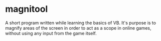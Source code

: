 # magnitool
A short program written while learning the basics of VB. It's purpose is to magnify areas of the screen in order to act as a scope in online games, without using any input from the game itself.
